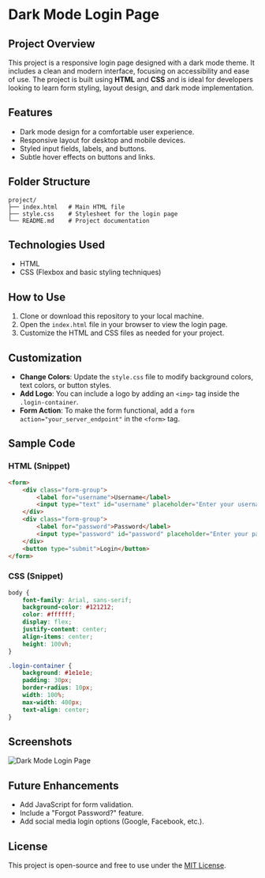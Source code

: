 # Dark Mode Login Page

## Project Overview
This project is a responsive login page designed with a dark mode theme. It includes a clean and modern interface, focusing on accessibility and ease of use. The project is built using **HTML** and **CSS** and is ideal for developers looking to learn form styling, layout design, and dark mode implementation.

## Features
- Dark mode design for a comfortable user experience.
- Responsive layout for desktop and mobile devices.
- Styled input fields, labels, and buttons.
- Subtle hover effects on buttons and links.

## Folder Structure
```
project/
├── index.html   # Main HTML file
├── style.css    # Stylesheet for the login page
└── README.md    # Project documentation
```

## Technologies Used
- HTML
- CSS (Flexbox and basic styling techniques)

## How to Use
1. Clone or download this repository to your local machine.
2. Open the `index.html` file in your browser to view the login page.
3. Customize the HTML and CSS files as needed for your project.

## Customization
- **Change Colors**: Update the `style.css` file to modify background colors, text colors, or button styles.
- **Add Logo**: You can include a logo by adding an `<img>` tag inside the `.login-container`.
- **Form Action**: To make the form functional, add a `form action="your_server_endpoint"` in the `<form>` tag.

## Sample Code
### HTML (Snippet)
```html
<form>
    <div class="form-group">
        <label for="username">Username</label>
        <input type="text" id="username" placeholder="Enter your username" required>
    </div>
    <div class="form-group">
        <label for="password">Password</label>
        <input type="password" id="password" placeholder="Enter your password" required>
    </div>
    <button type="submit">Login</button>
</form>
```

### CSS (Snippet)
```css
body {
    font-family: Arial, sans-serif;
    background-color: #121212;
    color: #ffffff;
    display: flex;
    justify-content: center;
    align-items: center;
    height: 100vh;
}

.login-container {
    background: #1e1e1e;
    padding: 30px;
    border-radius: 10px;
    width: 100%;
    max-width: 400px;
    text-align: center;
}
```

## Screenshots
![Dark Mode Login Page](https://via.placeholder.com/800x400?text=Dark+Mode+Login+Page+Preview)

## Future Enhancements
- Add JavaScript for form validation.
- Include a "Forgot Password?" feature.
- Add social media login options (Google, Facebook, etc.).

## License
This project is open-source and free to use under the [MIT License](https://opensource.org/licenses/MIT).

